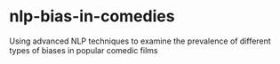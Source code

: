# nlp-bias-in-comedies
Using advanced NLP techniques to examine the prevalence of different types of biases in popular comedic films
